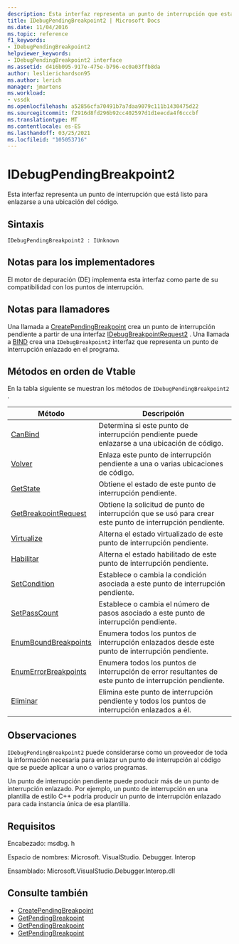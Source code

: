 ```yaml
---
description: Esta interfaz representa un punto de interrupción que está listo para enlazarse a una ubicación del código.
title: IDebugPendingBreakpoint2 | Microsoft Docs
ms.date: 11/04/2016
ms.topic: reference
f1_keywords:
- IDebugPendingBreakpoint2
helpviewer_keywords:
- IDebugPendingBreakpoint2 interface
ms.assetid: d416b095-917e-475e-b796-ec0a03ffb8da
author: leslierichardson95
ms.author: lerich
manager: jmartens
ms.workload:
- vssdk
ms.openlocfilehash: a52856cfa70491b7a7daa9079c111b1430475d22
ms.sourcegitcommit: f2916d8fd296b92cc402597d1d1eecda4f6cccbf
ms.translationtype: MT
ms.contentlocale: es-ES
ms.lasthandoff: 03/25/2021
ms.locfileid: "105053716"
---
```

# <a name="idebugpendingbreakpoint2"></a>IDebugPendingBreakpoint2
Esta interfaz representa un punto de interrupción que está listo para enlazarse a una ubicación del código.

## <a name="syntax"></a>Sintaxis

```
IDebugPendingBreakpoint2 : IUnknown
```

## <a name="notes-for-implementers"></a>Notas para los implementadores
 El motor de depuración (DE) implementa esta interfaz como parte de su compatibilidad con los puntos de interrupción.

## <a name="notes-for-callers"></a>Notas para llamadores
 Una llamada a [CreatePendingBreakpoint](../../../extensibility/debugger/reference/idebugengine2-creatependingbreakpoint.md) crea un punto de interrupción pendiente a partir de una interfaz [IDebugBreakpointRequest2](../../../extensibility/debugger/reference/idebugbreakpointrequest2.md) . Una llamada a [BIND](../../../extensibility/debugger/reference/idebugpendingbreakpoint2-bind.md) crea una `IDebugBreakpoint2` interfaz que representa un punto de interrupción enlazado en el programa.

## <a name="methods-in-vtable-order"></a>Métodos en orden de Vtable
 En la tabla siguiente se muestran los métodos de `IDebugPendingBreakpoint2` .

|Método|Descripción|
|------------|-----------------|
|[CanBind](../../../extensibility/debugger/reference/idebugpendingbreakpoint2-canbind.md)|Determina si este punto de interrupción pendiente puede enlazarse a una ubicación de código.|
|[Volver](../../../extensibility/debugger/reference/idebugpendingbreakpoint2-bind.md)|Enlaza este punto de interrupción pendiente a una o varias ubicaciones de código.|
|[GetState](../../../extensibility/debugger/reference/idebugpendingbreakpoint2-getstate.md)|Obtiene el estado de este punto de interrupción pendiente.|
|[GetBreakpointRequest](../../../extensibility/debugger/reference/idebugpendingbreakpoint2-getbreakpointrequest.md)|Obtiene la solicitud de punto de interrupción que se usó para crear este punto de interrupción pendiente.|
|[Virtualize](../../../extensibility/debugger/reference/idebugpendingbreakpoint2-virtualize.md)|Alterna el estado virtualizado de este punto de interrupción pendiente.|
|[Habilitar](../../../extensibility/debugger/reference/idebugpendingbreakpoint2-enable.md)|Alterna el estado habilitado de este punto de interrupción pendiente.|
|[SetCondition](../../../extensibility/debugger/reference/idebugpendingbreakpoint2-setcondition.md)|Establece o cambia la condición asociada a este punto de interrupción pendiente.|
|[SetPassCount](../../../extensibility/debugger/reference/idebugpendingbreakpoint2-setpasscount.md)|Establece o cambia el número de pasos asociado a este punto de interrupción pendiente.|
|[EnumBoundBreakpoints](../../../extensibility/debugger/reference/idebugpendingbreakpoint2-enumboundbreakpoints.md)|Enumera todos los puntos de interrupción enlazados desde este punto de interrupción pendiente.|
|[EnumErrorBreakpoints](../../../extensibility/debugger/reference/idebugpendingbreakpoint2-enumerrorbreakpoints.md)|Enumera todos los puntos de interrupción de error resultantes de este punto de interrupción pendiente.|
|[Eliminar](../../../extensibility/debugger/reference/idebugpendingbreakpoint2-delete.md)|Elimina este punto de interrupción pendiente y todos los puntos de interrupción enlazados a él.|

## <a name="remarks"></a>Observaciones
 `IDebugPendingBreakpoint2` puede considerarse como un proveedor de toda la información necesaria para enlazar un punto de interrupción al código que se puede aplicar a uno o varios programas.

 Un punto de interrupción pendiente puede producir más de un punto de interrupción enlazado. Por ejemplo, un punto de interrupción en una plantilla de estilo C++ podría producir un punto de interrupción enlazado para cada instancia única de esa plantilla.

## <a name="requirements"></a>Requisitos
 Encabezado: msdbg. h

 Espacio de nombres: Microsoft. VisualStudio. Debugger. Interop

 Ensamblado: Microsoft.VisualStudio.Debugger.Interop.dll

## <a name="see-also"></a>Consulte también
- [CreatePendingBreakpoint](../../../extensibility/debugger/reference/idebugengine2-creatependingbreakpoint.md)
- [GetPendingBreakpoint](../../../extensibility/debugger/reference/idebugbreakpointboundevent2-getpendingbreakpoint.md)
- [GetPendingBreakpoint](../../../extensibility/debugger/reference/idebugboundbreakpoint2-getpendingbreakpoint.md)
- [GetPendingBreakpoint](../../../extensibility/debugger/reference/idebugerrorbreakpoint2-getpendingbreakpoint.md)
